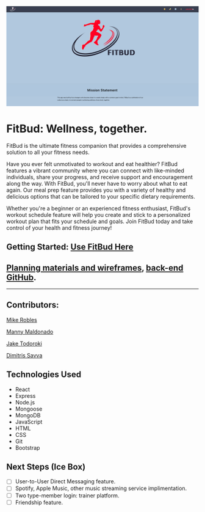 ![fit-bud-app screenshot](./public/assets/images/fitbud-app-screenshot.png)
# FitBud: Wellness, together.

FitBud is the ultimate fitness companion that provides a comprehensive solution to all your fitness needs. 

Have you ever felt unmotivated to workout and eat healthier? 
FitBud features a vibrant community where you can connect with like-minded individuals, share your progress, and receive support and encouragement along the way. With FitBud, you'll never have to worry about what to eat again. Our meal prep feature provides you with a variety of healthy and delicious options that can be tailored to your specific dietary requirements. 

Whether you're a beginner or an experienced fitness enthusiast, FitBud's workout schedule feature will help you create and stick to a personalized workout plan that fits your schedule and goals. Join FitBud today and take control of your health and fitness journey!

## Getting Started: [Use FitBud Here](https://fit-bud.netlify.app/) 
## [Planning materials and wireframes](https://trello.com/b/Lv6op2WF/fit-bud), [back-end GitHub](https://github.com/demonorez/fit-bud-back-end).
____
## Contributors:
[Mike Robles](https://github.com/demonorez)

[Manny Maldonado](https://github.com/epsilonswisdom)

[Jake Todoroki](https://github.com/jaketodoroki)

[Dimitris Savva](https://github.com/dimisavva)


## Technologies Used
* React
* Express
* Node.js
* Mongoose
* MongoDB
* JavaScript
* HTML
* CSS
* Git
* Bootstrap



## Next Steps (Ice Box)
- [ ] User-to-User Direct Messaging feature.
- [ ] Spotify, Apple Music, other music streaming service implimentation. 
- [ ] Two type-member login: trainer platform. 
- [ ] Friendship feature.